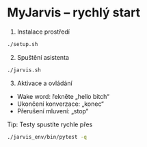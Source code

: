 # MyJarvis – rychlý start

1) Instalace prostředí
```bash
./setup.sh
```

2) Spuštění asistenta
```bash
./jarvis.sh
```

3) Aktivace a ovládání
- Wake word: řekněte „hello bitch“
- Ukončení konverzace: „konec“
- Přerušení mluvení: „stop“

Tip: Testy spustíte rychle přes
```bash
./jarvis_env/bin/pytest -q
```
